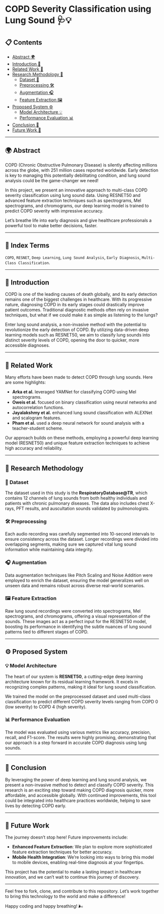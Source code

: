 # COPD Severity Classification using Lung Sound 🩺💡

## 📋 **Contents**
- [Abstract 🌍](#abstract)
- [Introduction 🚀](#introduction)
- [Related Work 🔬](#related-work)
- [Research Methodology 🧠](#research-methodology)
  - [Dataset 🎤](#dataset)
  - [Preprocessing 🛠️](#preprocessing)
  - [Augmentation 🎧](#augmentation)
  - [Feature Extraction 🖼️](#feature-extraction)
- [Proposed System ⚙️](#proposed-system)
  - [Model Architecture 💡](#model-architecture)
  - [Performance Evaluation 📊](#performance-evaluation)
- [Conclusion 💬](#conclusion)
- [Future Work 🔮](#future-work)

---

## 🌍 **Abstract**
COPD (Chronic Obstructive Pulmonary Disease) is silently affecting millions across the globe, with 251 million cases reported worldwide. Early detection is key to managing this potentially debilitating condition, and lung sound analysis could be the game-changer we need!

In this project, we present an innovative approach to multi-class COPD severity classification using lung sound data. Using RESNET50 and advanced feature extraction techniques such as spectrograms, Mel spectrograms, and chromograms, our deep learning model is trained to predict COPD severity with impressive accuracy.

Let’s breathe life into early diagnosis and give healthcare professionals a powerful tool to make better decisions, faster.

---

## 📑 **Index Terms**
```COPD```, ```RESNET```, ```Deep Learning```, ```Lung Sound Analysis```, ```Early Diagnosis```, ```Multi-Class Classification```.

---

## 🚀 **Introduction**
COPD is one of the leading causes of death globally, and its early detection remains one of the biggest challenges in healthcare. With its progressive nature, diagnosing COPD in its early stages could drastically improve patient outcomes. Traditional diagnostic methods often rely on invasive techniques, but what if we could make it as simple as listening to the lungs?

Enter lung sound analysis, a non-invasive method with the potential to revolutionize the early detection of COPD. By utilizing data-driven deep learning models such as RESNET50, we aim to classify lung sounds into distinct severity levels of COPD, opening the door to quicker, more accessible diagnoses.

---

## 🔬 **Related Work**
Many efforts have been made to detect COPD through lung sounds. Here are some highlights:

- **Arka et al.** leveraged YAMNet for classifying COPD using Mel spectrograms.
- **Oweis et al.** focused on binary classification using neural networks and autocorrelation functions.
- **Jayalakshmy et al.** enhanced lung sound classification with ALEXNet and scalogram features.
- **Pham et al.** used a deep neural network for sound analysis with a teacher-student scheme.

Our approach builds on these methods, employing a powerful deep learning model (RESNET50) and unique feature extraction techniques to achieve high accuracy and reliability.

---

## 🧠 **Research Methodology**
### 🎤 **Dataset**
The dataset used in this study is the **RespiratoryDatabase@TR**, which contains 12 channels of lung sounds from both healthy individuals and patients with chronic pulmonary diseases. The data also includes chest X-rays, PFT results, and auscultation sounds validated by pulmonologists.

### 🛠️ **Preprocessing**
Each audio recording was carefully segmented into 10-second intervals to ensure consistency across the dataset. Longer recordings were divided into overlapping segments, making sure we captured vital lung sound information while maintaining data integrity.

### 🎧 **Augmentation**
Data augmentation techniques like Pitch Scaling and Noise Addition were employed to enrich the dataset, ensuring the model generalizes well on unseen data and remains robust across diverse real-world scenarios.

### 🖼️ **Feature Extraction**
Raw lung sound recordings were converted into spectrograms, Mel spectrograms, and chromograms, offering a visual representation of the sounds. These images act as a perfect input for the RESNET50 model, boosting its performance in identifying the subtle nuances of lung sound patterns tied to different stages of COPD.

---

## ⚙️ **Proposed System**
### 💡 **Model Architecture**
The heart of our system is **RESNET50**, a cutting-edge deep learning architecture known for its residual learning framework. It excels in recognizing complex patterns, making it ideal for lung sound classification.

We trained the model on the preprocessed dataset and used multi-class classification to predict different COPD severity levels ranging from COPD 0 (low severity) to COPD 4 (high severity).

### 📊 **Performance Evaluation**
The model was evaluated using various metrics like accuracy, precision, recall, and F1-score. The results were highly promising, demonstrating that our approach is a step forward in accurate COPD diagnosis using lung sounds.

---

## 💬 **Conclusion**
By leveraging the power of deep learning and lung sound analysis, we present a non-invasive method to detect and classify COPD severity. This research is an exciting step toward making COPD diagnosis quicker, more affordable, and accessible globally. With continued improvements, this tool could be integrated into healthcare practices worldwide, helping to save lives by detecting COPD early.

---

## 🔮 **Future Work**
The journey doesn’t stop here! Future improvements include:

- **Enhanced Feature Extraction**: We plan to explore more sophisticated feature extraction techniques for better accuracy.
- **Mobile Health Integration**: We’re looking into ways to bring this model to mobile devices, enabling real-time diagnosis at your fingertips.

This project has the potential to make a lasting impact in healthcare innovation, and we can’t wait to continue this journey of discovery.

---

Feel free to fork, clone, and contribute to this repository. Let’s work together to bring this technology to the world and make a difference!

Happy coding and happy breathing! 🌬️

